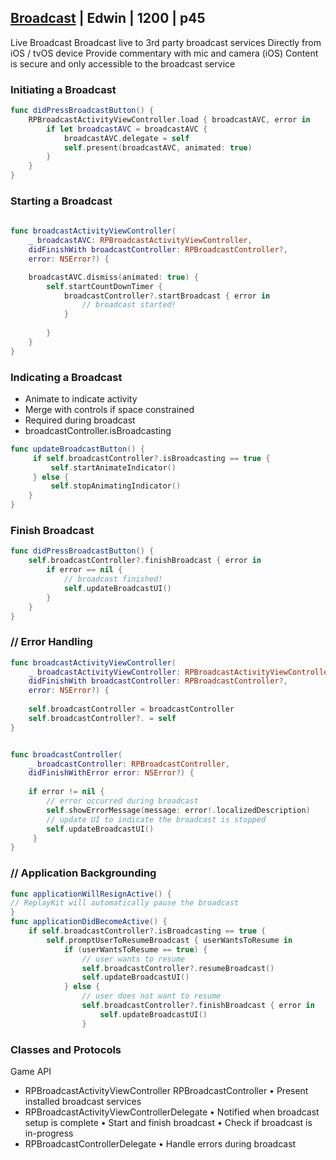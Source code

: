 


## [Broadcast](2-boardcast.md) | Edwin | 1200 | p45

Live Broadcast
Broadcast live to 3rd party broadcast services
Directly from iOS / tvOS device
Provide commentary with mic and camera (iOS)
Content is secure and only accessible to the broadcast service



### Initiating a Broadcast

```swift
func didPressBroadcastButton() {
    RPBroadcastActivityViewController.load { broadcastAVC, error in
        if let broadcastAVC = broadcastAVC {
            broadcastAVC.delegate = self
            self.present(broadcastAVC, animated: true)
        } 
    }
}
```

### Starting a Broadcast


```swift
 
func broadcastActivityViewController(
    _ broadcastAVC: RPBroadcastActivityViewController,    
    didFinishWith broadcastController: RPBroadcastController?,
    error: NSError?) {

    broadcastAVC.dismiss(animated: true) {
        self.startCountDownTimer {
            broadcastController?.startBroadcast { error in
                // broadcast started!
            }
        
        }
    }
}
```

### Indicating a Broadcast

- Animate to indicate activity
- Merge with controls if space constrained
- Required during broadcast
- broadcastController.isBroadcasting

```swift
func updateBroadcastButton() {
     if self.broadcastController?.isBroadcasting == true {
         self.startAnimateIndicator()
     } else {
         self.stopAnimatingIndicator()
    } 
}
```

### Finish Broadcast

```swift
func didPressBroadcastButton() {
    self.broadcastController?.finishBroadcast { error in
        if error == nil {
            // broadcast finished!
            self.updateBroadcastUI()
        } 
    }
}
```

### // Error Handling

```swift
func broadcastActivityViewController(
    _ broadcastActivityViewController: RPBroadcastActivityViewController,
    didFinishWith broadcastController: RPBroadcastController?,
    error: NSError?) {
    
    self.broadcastController = broadcastController
    self.broadcastController?. = self 
}


func broadcastController(
    _ broadcastController: RPBroadcastController,
    didFinishWithError error: NSError?) {
    
    if error != nil {
        // error occurred during broadcast
        self.showErrorMessage(message: error!.localizedDescription)
        // update UI to indicate the broadcast is stopped
        self.updateBroadcastUI()
     }
}
```

### // Application Backgrounding

```swift
func applicationWillResignActive() {
// ReplayKit will automatically pause the broadcast
}
func applicationDidBecomeActive() {
    if self.broadcastController?.isBroadcasting == true {
        self.promptUserToResumeBroadcast { userWantsToResume in
            if (userWantsToResume == true) {
                // user wants to resume
                self.broadcastController?.resumeBroadcast()
                self.updateBroadcastUI()
            } else {
                // user does not want to resume
                self.broadcastController?.finishBroadcast { error in
                    self.updateBroadcastUI()
                }

```


### Classes and Protocols

Game API

- RPBroadcastActivityViewController RPBroadcastController
• Present installed broadcast services
- RPBroadcastActivityViewControllerDelegate
• Notified when broadcast setup is complete
• Start and finish broadcast
• Check if broadcast is in-progress
- RPBroadcastControllerDelegate
• Handle errors during broadcast